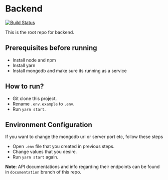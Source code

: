# Backend

[![Build Status](https://travis-ci.com/open-source-developers/back-end.svg?branch=master)](https://travis-ci.com/open-source-developers/back-end)

This is the root repo for backend.

## Prerequisites before running

- Install node and npm
- Install yarn
- Install mongodb and make sure its running as a service

## How to run?

- Git clone this project.
- Rename `.env.example` to `.env`.
- Run `yarn start`.

## Environment Configuration

If you want to change the mongodb url or server port etc, follow these steps

- Open `.env` file that you created in previous steps.
- Change values that you desire.
- Run `yarn start` again.

**Note**: API documentations and info regarding their endpoints can be found in `documentation` branch of this repo.
